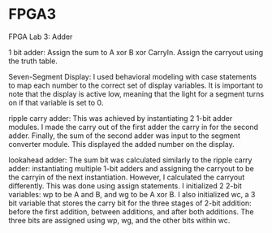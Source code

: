 # FPGA3
FPGA Lab 3: Adder

1 bit adder:
Assign the sum to A xor B xor CarryIn. Assign the carryout using the truth table. 

Seven-Segment Display:
I used behavioral modeling with case statements to map each number to the correct set of display variables. It is important to note that the display is active low, meaning that the light for a segment turns on if that variable is set to 0.

ripple carry adder:
This was achieved by instantiating 2 1-bit adder modules. I made the carry out of the first adder the carry in for the second adder. Finally, the sum of the second adder was input to the segment converter module. This displayed the added number on the display.

lookahead adder: 
The sum bit was calculated similarly to the ripple carry adder: instantiating multiple 1-bit adders and assigning the carryout to be the carryin of the next instantiation. However, I calculated the carryout differently. This was done using assign statements. I initialized 2 2-bit variables: wp to be A and B, and wg to be A xor B. I also initialized wc, a 3 bit variable that stores the carry bit for the three stages of 2-bit addition: before the first addition, between additions, and after both additions. The three bits are assigned using wp, wg, and the other bits within wc.
